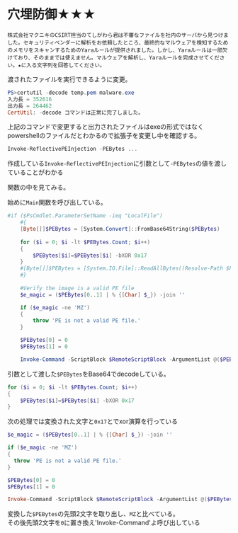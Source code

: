 # 穴埋防御★★★

```
株式会社マクニキのCSIRT担当のてしがわら君は不審なファイルを社内のサーバから見つけました。セキュリティベンダーに解析をお依頼したところ、最終的なマルウェアを検知するためのメモリをスキャンするためのYaraルールが提供されました。しかし、Yaraルールは一部欠けており、そのままでは使えません。マルウェアを解析し、Yaraルールを完成させてください。★に入る文字列を回答してください。
```

渡されたファイルを実行できるように変更。

```powershell
PS>certutil -decode temp.pem malware.exe
入力長 = 352616
出力長 = 264462
CertUtil: -decode コマンドは正常に完了しました。
```

上記のコマンドで変更すると出力されたファイルはexeの形式ではなくpowershellのファイルだとわかるので拡張子を変更し中を確認する。

```powershell
Invoke-ReflectivePEInjection -PEBytes ...
```

作成している`Invoke-ReflectivePEInjection`に引数として`-PEBytes`の値を渡していることがわかる

関数の中を見てみる。

始めに`Main`関数を呼び出している。

```powershell
#if ($PsCmdlet.ParameterSetName -ieq "LocalFile")
	#{
    [Byte[]]$PEBytes = [System.Convert]::FromBase64String($PEBytes)
	
	for ($i = 0; $i -lt $PEBytes.Count; $i++)
	{
		$PEBytes[$i]=$PEBytes[$i] -bXOR 0x17
	}
	#[Byte[]]$PEBytes = [System.IO.File]::ReadAllBytes((Resolve-Path $PEPath))
	#}
	
	#Verify the image is a valid PE file
	$e_magic = ($PEBytes[0..1] | % {[Char] $_}) -join ''

    if ($e_magic -ne 'MZ')
    {
        throw 'PE is not a valid PE file.'
    }

    $PEBytes[0] = 0
    $PEBytes[1] = 0

	Invoke-Command -ScriptBlock $RemoteScriptBlock -ArgumentList @($PEBytes, $Func, $ProcId,$ForceASLR)
```

引数として渡した`$PEBytes`をBase64でdecodeしている。

```powershell
for ($i = 0; $i -lt $PEBytes.Count; $i++)
{
	$PEBytes[$i]=$PEBytes[$i] -bXOR 0x17
}
```

次の処理では変換された文字と`0x17`とでxor演算を行っている

```powershell
$e_magic = ($PEBytes[0..1] | % {[Char] $_}) -join ''

if ($e_magic -ne 'MZ')
{
  throw 'PE is not a valid PE file.'
}

$PEBytes[0] = 0
$PEBytes[1] = 0

Invoke-Command -ScriptBlock $RemoteScriptBlock -ArgumentList @($PEBytes, $Func, $ProcId,$ForceASLR)
```

変換した`$PEBytes`の先頭2文字を取り出し、`MZ`と比べている。  
その後先頭2文字を`0`に置き換え'Invoke-Command'よ呼び出している


